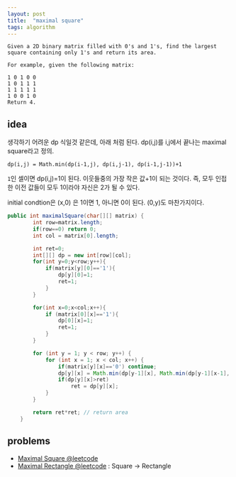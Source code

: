 ```yaml
---
layout: post
title:  "maximal square"
tags: algorithm
---
```




```
Given a 2D binary matrix filled with 0's and 1's, find the largest square containing only 1's and return its area.

For example, given the following matrix:

1 0 1 0 0
1 0 1 1 1
1 1 1 1 1
1 0 0 1 0
Return 4.

```

## idea

생각하기 어려운 dp 식일것 같은데, 아래 처럼 된다. dp(i,j)를 i,j에서 끝나는 maximal square라고 정의.

`dp(i,j) = Math.min(dp(i-1,j), dp(i,j-1), dp(i-1,j-1))+1`

`1`인 셀이면 dp(i,j)=1이 된다. 이웃들중의 가장 작은 값+1이 되는 것이다. 즉, 모두 인접한 이전 값들이 모두 1이라야 자신은 2가 될 수 있다.

initial condtion은 (x,0) 은 1이면 1, 아니면 0이 된다. (0,y)도 마찬가지이다.



```java
public int maximalSquare(char[][] matrix) {
        int row=matrix.length;
        if(row==0) return 0;
        int col = matrix[0].length;

        int ret=0;
        int[][] dp = new int[row][col];
        for(int y=0;y<row;y++){
            if(matrix[y][0]=='1'){
                dp[y][0]=1;
                ret=1;
            }
        }

        for(int x=0;x<col;x++){
            if (matrix[0][x]=='1'){
                dp[0][x]=1;
                ret=1;
            }
        }

        for (int y = 1; y < row; y++) {
            for (int x = 1; x < col; x++) {
                if(matrix[y][x]=='0') continue;
                dp[y][x] = Math.min(dp[y-1][x], Math.min(dp[y-1][x-1], dp[y][x-1]) ) +1;
                if(dp[y][x]>ret)
                    ret = dp[y][x];
            }
        }

        return ret*ret; // return area
    }
```

## problems

- [Maximal Square @leetcode](https://leetcode.com/problems/maximal-square/)
- [Maximal Rectangle @leetcode](https://leetcode.com/problems/maximal-rectangle/) : Square -> Rectangle






